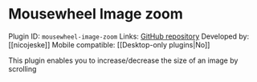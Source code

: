 # Mousewheel Image zoom

Plugin ID: `mousewheel-image-zoom`
Links: [GitHub repository](https://github.com/nicojeske/mousewheel-image-zoom)
Developed by: [[nicojeske]]
Mobile compatible: [[Desktop-only plugins|No]]

This plugin enables you to increase/decrease the size of an image by scrolling
